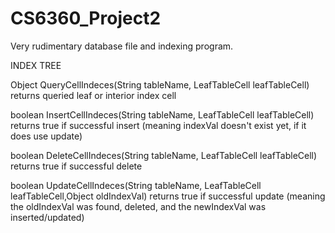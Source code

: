 # CS6360_Project2
Very rudimentary database file and indexing program.

INDEX TREE

Object QueryCellIndeces(String tableName, LeafTableCell leafTableCell)
returns queried leaf or interior index cell

boolean InsertCellIndeces(String tableName, LeafTableCell leafTableCell)
returns true if successful insert
(meaning indexVal doesn't exist yet, if it does use update)

boolean DeleteCellIndeces(String tableName, LeafTableCell leafTableCell)
returns true if successful delete

boolean UpdateCellIndeces(String tableName, LeafTableCell leafTableCell,Object oldIndexVal)
returns true if successful update
(meaning the oldIndexVal was found, deleted, and the newIndexVal was inserted/updated)
